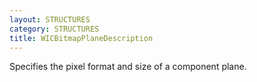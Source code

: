 ```yaml
---
layout: STRUCTURES
category: STRUCTURES
title: WICBitmapPlaneDescription
---
```


Specifies the pixel format and size of a component plane.
